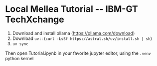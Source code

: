 # Local Mellea Tutorial -- IBM-GT TechXchange

1. Download and install ollama (https://ollama.com/download)
2. Download `uv` :: (`curl -LsSf https://astral.sh/uv/install.sh | sh`)
3. `uv sync`

Then open Tutorial.ipynb in your favorite jupyter editor, using the `.venv` python kernel